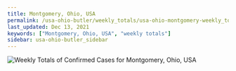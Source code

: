 ```yaml
---
title: Montgomery, Ohio, USA
permalink: /usa-ohio-butler/weekly_totals/usa-ohio-montgomery-weekly_totals.html
last_updated: Dec 13, 2021
keywords: ["Montgomery, Ohio, USA", "weekly totals"]
sidebar: usa-ohio-butler_sidebar
---
```


![Weekly Totals of Confirmed Cases for Montgomery, Ohio, USA](/covid_tracker/images/graphs/usa-ohio-montgomery-weekly_totals_graph.png)
